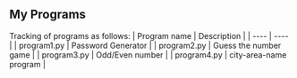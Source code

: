 ## My Programs

Tracking of programs as follows:
| Program name | Description |
| ---- | ---- |
| program1.py | Password Generator |
| program2.py | Guess the number game |
| program3.py | Odd/Even number |
| program4.py | city-area-name program |